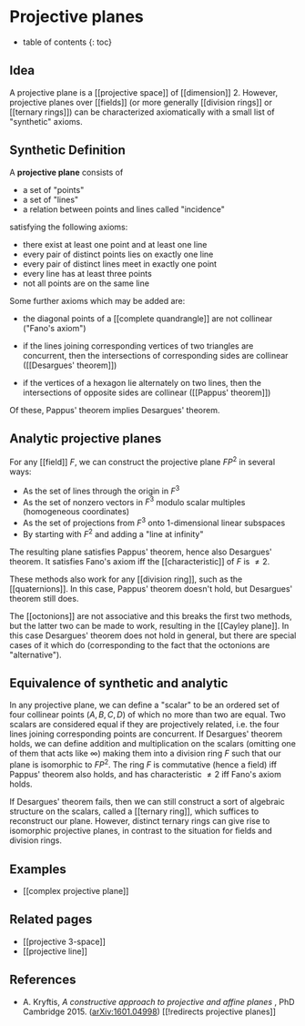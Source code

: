 # Projective planes

* table of contents
{: toc}

## Idea

A projective plane is a [[projective space]] of [[dimension]] 2.  However, projective planes over [[fields]] (or more generally [[division rings]] or [[ternary rings]]) can be characterized axiomatically with a small list of "synthetic" axioms.

## Synthetic Definition

A **projective plane** consists of

* a set of "points"
* a set of "lines"
* a relation between points and lines called "incidence"

satisfying the following axioms:

* there exist at least one point and at least one line
* every pair of distinct points lies on exactly one line
* every pair of distinct lines meet in exactly one point
* every line has at least three points
* not all points are on the same line

Some further axioms which may be added are:

* the diagonal points of a [[complete quandrangle]] are not collinear ("Fano's axiom")

* if the lines joining corresponding vertices of two triangles are concurrent, then the intersections of corresponding sides are collinear ([[Desargues' theorem]])

* if the vertices of a hexagon lie alternately on two lines, then the intersections of opposite sides are collinear ([[Pappus' theorem]])

Of these, Pappus' theorem implies Desargues' theorem.

## Analytic projective planes

For any [[field]] $F$, we can construct the projective plane $F P^2$ in several ways:

* As the set of lines through the origin in $F^3$
* As the set of nonzero vectors in $F^3$ modulo scalar multiples (homogeneous coordinates)
* As the set of projections from $F^3$ onto 1-dimensional linear subspaces
* By starting with $F^2$ and adding a "line at infinity"

The resulting plane satisfies Pappus' theorem, hence also Desargues' theorem.  It satisfies Fano's axiom iff the [[characteristic]] of $F$ is $\neq 2$.

These methods also work for any [[division ring]], such as the [[quaternions]].  In this case, Pappus' theorem doesn't hold, but Desargues' theorem still does.

The [[octonions]] are not associative and this breaks the first two methods, but the latter two can be made to work, resulting in the [[Cayley plane]].  In this case Desargues' theorem does not hold in general, but there are special cases of it which do (corresponding to the fact that the octonions are "alternative").

## Equivalence of synthetic and analytic

In any projective plane, we can define a "scalar" to be an ordered set of four collinear points $(A,B,C,D)$ of which no more than two are equal.  Two scalars are considered equal if they are projectively related, i.e. the four lines joining corresponding points are concurrent.  If Desargues' theorem holds, we can define addition and multiplication on the scalars (omitting one of them that acts like $\infty$) making them into a division ring $F$ such that our plane is isomorphic to $F P^2$.  The ring $F$ is commutative (hence a field) iff Pappus' theorem also holds, and has characteristic $\neq 2$ iff Fano's axiom holds.

If Desargues' theorem fails, then we can still construct a sort of algebraic structure on the scalars, called a [[ternary ring]], which suffices to reconstruct our plane.  However, distinct ternary rings can give rise to isomorphic projective planes, in contrast to the situation for fields and division rings.

## Examples

* [[complex projective plane]]

## Related pages

* [[projective 3-space]]
* [[projective line]]

## References

* A. Kryftis, _A constructive approach to projective and affine planes_ , PhD Cambridge 2015. ([arXiv:1601.04998](http://arxiv.org/abs/1601.04998))
[[!redirects projective planes]]
